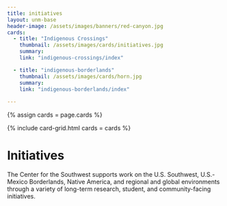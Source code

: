 ```yaml
---
title: initiatives
layout: unm-base
header-image: /assets/images/banners/red-canyon.jpg
cards: 
  - title: "Indigenous Crossings"
    thumbnail: /assets/images/cards/initiatives.jpg
    summary: 
    link: "indigenous-crossings/index"

  - title: "indigenous-borderlands"
    thumbnail: /assets/images/cards/horn.jpg
    summary: 
    link: "indigenous-borderlands/index"
    
---
```


{% assign cards = page.cards %}

{% include card-grid.html 
cards = cards 
%}


# Initiatives
The Center for the Southwest supports work on the U.S. Southwest, U.S.-Mexico Borderlands, Native America, and regional and global environments through a variety of long-term research, student, and community-facing initiatives.



